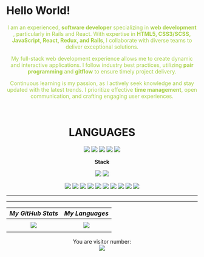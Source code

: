# <h1> Hello World! </h1>

<div align='center' style="color:#A8D145" class='profile__container'>
  <p> I am an experienced, <strong>software developer</strong> specializing in <strong>web development</strong> , particularly in Rails and React. With expertise in <strong>HTML5, CSS3/SCSS, JavaScript, React, Redux, and Rails</strong>, I collaborate with diverse teams to deliver exceptional solutions.</p>
 <p>My full-stack web development experience allows me to create dynamic and interactive applications. I follow industry best practices, utilizing <strong>pair programming</strong> and <strong>gitflow</strong> to ensure timely project delivery. </p>
  <p> Continuous learning is my passion, as I actively seek knowledge and stay updated with the latest trends. I prioritize effective <strong>time management</strong>, open communication, and crafting engaging user experiences.</p>
</div>

<br>

<div align='center'>

# LANGUAGES

</div>

<div align='center' class='shields__container'>

![](https://img.shields.io/badge/Linux-informational?style=flat&logo=linux&logoColor=grey&color=A8D145)
![](https://img.shields.io/badge/Ruby-informational?style=flat&logo=ruby&logoColor=grey&color=A8D145)
![](https://img.shields.io/badge/Javascript-informational?style=flat&logo=javascript&logoColor=grey&color=A8D145)
![](https://img.shields.io/badge/CSS3-informational?style=flat&logo=css3&logoColor=grey&color=A8D145)
![](https://img.shields.io/badge/Html5-informational?style=flat&logo=html5&logoColor=grey&color=A8D145)



</div>

<div align='center'>

**Stack**

</div>

<div align='center' class='shields__container'>

![](https://img.shields.io/badge/Rails-informational?style=flat&logo=ruby-on-rails&logoColor=grey&color=A8D145)
![](https://img.shields.io/badge/Bootstrap-informational?style=flat&logo=bootstrap&logoColor=grey&color=A8D145)

![](https://img.shields.io/badge/React-informational?style=flat&logo=react&logoColor=grey&color=A8D145)
![](https://img.shields.io/badge/SQLite-informational?style=flat&logo=sqlite&logoColor=grey&color=A8D145)
![](https://img.shields.io/badge/PostgreSQL-informational?style=flat&logo=postgresql&logoColor=grey&color=A8D145)
![](https://img.shields.io/badge/Docker-informational?style=flat&logo=docker&logoColor=grey&color=A8D145)
![](https://img.shields.io/badge/Heroku-informational?style=flat&logo=heroku&logoColor=grey&color=A8D145)
![](https://img.shields.io/badge/AWS-informational?style=flat&logo=aws&logoColor=grey&color=A8D145)
![](https://img.shields.io/badge/Sass-informational?style=flat&logo=sass&logoColor=grey&color=A8D145)
![](https://img.shields.io/badge/Git-informational?style=flat&logo=git&logoColor=grey&color=A8D145)
![](https://img.shields.io/badge/Github-informational?style=flat&logo=github&logoColor=grey&color=A8D145)
![](https://img.shields.io/badge/Postman-informational?style=flat&logo=postman&logoColor=grey&color=A8D145)


  
</div>

<div align='center'>

<div align='center'>


</div>



<div align='center'>

<hr>


</div>

<hr>


| _My GitHub Stats_ | _My Languages_ |
| :---------------: | :------------: |
| <a href="https://github.com/anuraghazra/github-readme-stats">
<img src="https://github-readme-stats.vercel.app/api?username=Wusinho&show_icons=true&theme=merko"></a>| <a href="https://github.com/anuraghazra/github-readme-stats"><img src="https://github-readme-stats.vercel.app/api/top-langs/?username=Wusinho&langs_count=10&theme=merko&layout=compact">
</a> |



<p align="center"> 
  You are visitor number: <br>
  <img src="https://profile-counter.glitch.me/wusinho/count.svg" />
</p>
